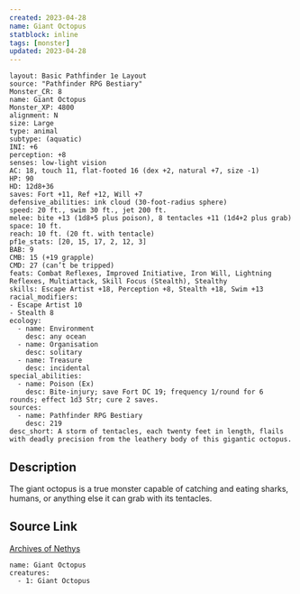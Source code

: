 ```yaml
---
created: 2023-04-28
name: Giant Octopus
statblock: inline
tags: [monster]
updated: 2023-04-28
---
```

```statblock
layout: Basic Pathfinder 1e Layout
source: "Pathfinder RPG Bestiary"
Monster_CR: 8
name: Giant Octopus
Monster_XP: 4800
alignment: N
size: Large
type: animal
subtype: (aquatic)
INI: +6
perception: +8
senses: low-light vision
AC: 18, touch 11, flat-footed 16 (dex +2, natural +7, size -1)
HP: 90
HD: 12d8+36
saves: Fort +11, Ref +12, Will +7
defensive_abilities: ink cloud (30-foot-radius sphere)
speed: 20 ft., swim 30 ft., jet 200 ft.
melee: bite +13 (1d8+5 plus poison), 8 tentacles +11 (1d4+2 plus grab)
space: 10 ft.
reach: 10 ft. (20 ft. with tentacle)
pf1e_stats: [20, 15, 17, 2, 12, 3]
BAB: 9
CMB: 15 (+19 grapple)
CMD: 27 (can’t be tripped)
feats: Combat Reflexes, Improved Initiative, Iron Will, Lightning Reflexes, Multiattack, Skill Focus (Stealth), Stealthy
skills: Escape Artist +18, Perception +8, Stealth +18, Swim +13
racial_modifiers:
- Escape Artist 10
- Stealth 8
ecology:
  - name: Environment
    desc: any ocean
  - name: Organisation
    desc: solitary
  - name: Treasure
    desc: incidental
special_abilities:
  - name: Poison (Ex)
    desc: Bite-injury; save Fort DC 19; frequency 1/round for 6 rounds; effect 1d3 Str; cure 2 saves.
sources:
  - name: Pathfinder RPG Bestiary
    desc: 219
desc_short: A storm of tentacles, each twenty feet in length, flails with deadly precision from the leathery body of this gigantic octopus.
```
## Description
The giant octopus is a true monster capable of catching and eating sharks, humans, or anything else it can grab with its tentacles.
## Source Link
[Archives of Nethys](https://aonprd.com/MonsterDisplay.aspx?ItemName=Giant%20Octopus)
```encounter-table
name: Giant Octopus
creatures:
  - 1: Giant Octopus
```
